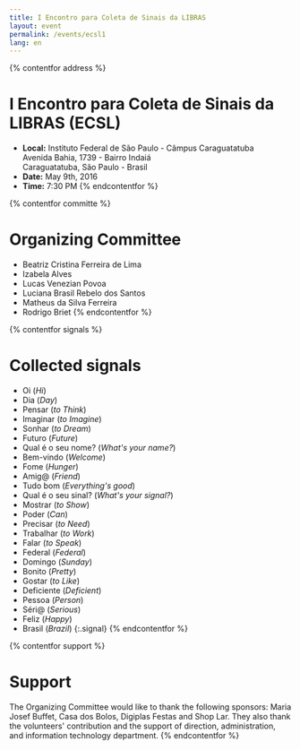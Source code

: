 ```yaml
---
title: I Encontro para Coleta de Sinais da LIBRAS
layout: event
permalink: /events/ecsl1
lang: en
---
```

{% contentfor address %}
# I Encontro para Coleta de Sinais da LIBRAS (ECSL)
  - **Local:** Instituto Federal de São Paulo - Câmpus Caraguatatuba  
  Avenida Bahia, 1739 - Bairro Indaiá  
  Caraguatatuba, São Paulo - Brasil
  - **Date:** May 9th, 2016
  - **Time:** 7:30 PM
{% endcontentfor %}

{% contentfor committe %}
# Organizing Committee
  - Beatriz Cristina Ferreira de Lima
  - Izabela Alves
  - Lucas Venezian Povoa
  - Luciana Brasil Rebelo dos Santos
  - Matheus da Silva Ferreira
  - Rodrigo Briet
{% endcontentfor %}

{% contentfor signals %}
# Collected signals
  - Oi (*Hi*)
  - Dia (*Day*)
  - Pensar (*to Think*)
  - Imaginar (*to Imagine*)
  - Sonhar (*to Dream*)
  - Futuro (*Future*)
  - Qual é o seu nome? (*What's your name?*)
  - Bem-vindo (*Welcome*)
  - Fome (*Hunger*)
  - Amig@ (*Friend*)
  - Tudo bom (*Everything's good*)
  - Qual é o seu sinal? (*What's your signal?*)
  - Mostrar (*to Show*)
  - Poder (*Can*)
  - Precisar (*to Need*)
  - Trabalhar (*to Work*)
  - Falar (*to Speak*)
  - Federal (*Federal*)
  - Domingo (*Sunday*)
  - Bonito (*Pretty*)
  - Gostar (*to Like*)
  - Deficiente (*Deficient*)
  - Pessoa (*Person*)
  - Séri@ (*Serious*)
  - Feliz (*Happy*)
  - Brasil (*Brazil*)
{:.signal}
{% endcontentfor %}

{% contentfor support %}
# Support
The Organizing Committee would like to thank the following sponsors: Maria Josef Buffet, Casa dos Bolos, Digiplas Festas and Shop Lar. They also thank the volunteers' contribution and the support of direction, administration, and information technology department.
{% endcontentfor %}
